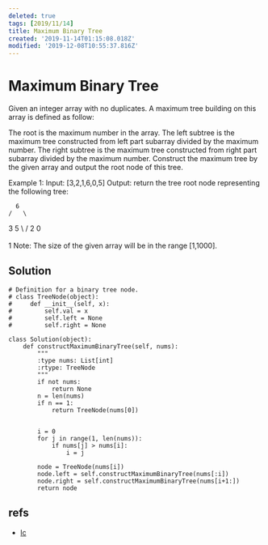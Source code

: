 ```yaml
---
deleted: true
tags: [2019/11/14]
title: Maximum Binary Tree
created: '2019-11-14T01:15:08.018Z'
modified: '2019-12-08T10:55:37.816Z'
---
```


# Maximum Binary Tree

Given an integer array with no duplicates. A maximum tree building on this array is defined as follow:

The root is the maximum number in the array.
The left subtree is the maximum tree constructed from left part subarray divided by the maximum number.
The right subtree is the maximum tree constructed from right part subarray divided by the maximum number.
Construct the maximum tree by the given array and output the root node of this tree.

Example 1:
Input: [3,2,1,6,0,5]
Output: return the tree root node representing the following tree:

      6
    /   \
   3     5
    \    / 
     2  0   
       \
        1
Note:
The size of the given array will be in the range [1,1000].


## Solution

```
# Definition for a binary tree node.
# class TreeNode(object):
#     def __init__(self, x):
#         self.val = x
#         self.left = None
#         self.right = None

class Solution(object):
    def constructMaximumBinaryTree(self, nums):
        """
        :type nums: List[int]
        :rtype: TreeNode
        """
        if not nums:
            return None
        n = len(nums)
        if n == 1:
            return TreeNode(nums[0])
        
        
        i = 0
        for j in range(1, len(nums)):
            if nums[j] > nums[i]:
                i = j
        
        node = TreeNode(nums[i])
        node.left = self.constructMaximumBinaryTree(nums[:i])
        node.right = self.constructMaximumBinaryTree(nums[i+1:])
        return node
```

## refs

* [lc](https://leetcode.com/problems/maximum-binary-tree/)
